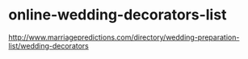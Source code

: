 # online-wedding-decorators-list
http://www.marriagepredictions.com/directory/wedding-preparation-list/wedding-decorators

